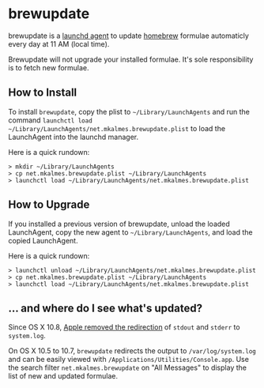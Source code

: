 # brewupdate #

brewupdate is a [launchd agent][launchd] to update [homebrew][homebrew] formulae automaticly every day at 11 AM (local time).

Brewupdate will not upgrade your installed formulae. It's sole responsibility is to fetch new formulae.

## How to Install ##
To install `brewupdate`, copy the plist to `~/Library/LaunchAgents` and run the command `launchctl load ~/Library/LaunchAgents/net.mkalmes.brewupdate.plist` to load the LaunchAgent into the launchd manager.

Here is a quick rundown:
```
> mkdir ~/Library/LaunchAgents
> cp net.mkalmes.brewupdate.plist ~/Library/LaunchAgents
> launchctl load ~/Library/LaunchAgents/net.mkalmes.brewupdate.plist
```

## How to Upgrade ##
If you installed a previous version of brewupdate, unload the loaded LaunchAgent, copy the new agent to `~/Library/LaunchAgents`, and load the copied LaunchAgent.

Here is a quick rundown:
```
> launchctl unload ~/Library/LaunchAgents/net.mkalmes.brewupdate.plist
> cp net.mkalmes.brewupdate.plist ~/Library/LaunchAgents
> launchctl load ~/Library/LaunchAgents/net.mkalmes.brewupdate.plist
```

## … and where do I see what's updated? ##
Since OS X 10.8, [Apple removed the redirection][apple-removed-redirection] of `stdout` and `stderr` to `system.log`.

On OS X 10.5 to 10.7, <code>brewupdate</code> redirects the output to <code>/var/log/system.log</code> and can be easily viewed with <code>/Applications/Utilities/Console.app</code>. Use the search filter <code>net.mkalmes.brewupdate</code> on "All Messages" to display the list of new and updated formulae.

[launchd]: http://developer.apple.com/library/mac/#technotes/tn2083/_index.html
[homebrew]: https://github.com/mxcl/homebrew/
[apple-removed-redirection]: http://stackoverflow.com/a/15655471/1712728
